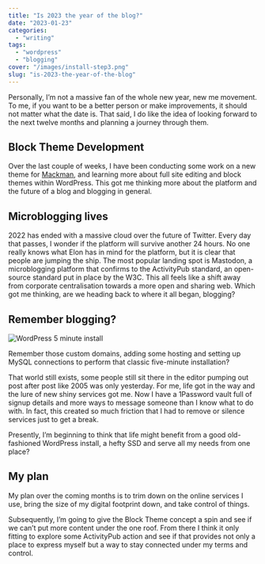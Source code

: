 ```yaml
---
title: "Is 2023 the year of the blog?"
date: "2023-01-23"
categories:
  - "writing"
tags:
  - "wordpress"
  - "blogging"
cover: "/images/install-step3.png"
slug: "is-2023-the-year-of-the-blog"
---
```


Personally, I’m not a massive fan of the whole new year, new me movement. To me, if you want to be a better person or make improvements, it should not matter what the date is. That said, I do like the idea of looking forward to the next twelve months and planning a journey through them.

## Block Theme Development

Over the last couple of weeks, I have been conducting some work on a new theme for [Mackman](https://mackman.co.uk), and learning more about full site editing and block themes within WordPress. This got me thinking more about the platform and the future of a blog and blogging in general.

## Microblogging lives

2022 has ended with a massive cloud over the future of Twitter. Every day that passes, I wonder if the platform will survive another 24 hours. No one really knows what Elon has in mind for the platform, but it is clear that people are jumping the ship. The most popular landing spot is Mastodon, a microblogging platform that confirms to the ActivityPub standard, an open-source standard put in place by the W3C. This all feels like a shift away from corporate centralisation towards a more open and sharing web. Which got me thinking, are we heading back to where it all began, blogging?

## Remember blogging?

![WordPress 5 minute install](/images/install-step3.png)

Remember those custom domains, adding some hosting and setting up MySQL connections to perform that classic five-minute installation?

That world still exists, some people still sit there in the editor pumping out post after post like 2005 was only yesterday. For me, life got in the way and the lure of new shiny services got me. Now I have a 1Password vault full of signup details and more ways to message someone than I know what to do with. In fact, this created so much friction that I had to remove or silence services just to get a break.

Presently, I’m beginning to think that life might benefit from a good old-fashioned WordPress install, a hefty SSD and serve all my needs from one place?

## My plan

My plan over the coming months is to trim down on the online services I use, bring the size of my digital footprint down, and take control of things.

Subsequently, I’m going to give the Block Theme concept a spin and see if we can’t put more content under the one roof. From there I think it only fitting to explore some ActivityPub action and see if that provides not only a place to express myself but a way to stay connected under my terms and control.

